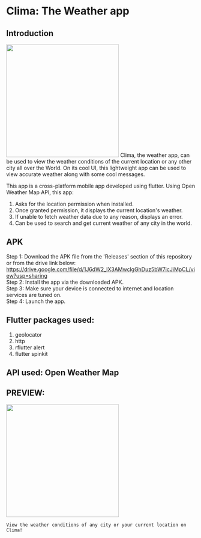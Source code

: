# Clima: The Weather app
## Introduction
<img src="preview.gif" width=300>
Clima, the weather app, can be used to view the weather conditions of the current location or any other city all over the World. On its cool UI, this lightweight app can be used to view accurate weather along with some cool messages.

This app is a cross-platform mobile app developed using flutter. Using Open Weather Map API, this app:
1. Asks for the location permission when installed.
2. Once granted permission, it displays the current location's weather.
3. If unable to fetch weather data due to any reason, displays an error.
4. Can be used to search and get current weather of any city in the world.

## APK
Step 1: Download the APK file from the 'Releases' section of this repository or from the drive link below:<br />
https://drive.google.com/file/d/1J6dW2_lX3AMwclgGhDuz5bW7icJiMpCL/view?usp=sharing<br />
Step 2: Install the app via the downloaded APK.<br />
Step 3: Make sure your device is connected to internet and location services are tuned on.<br />
Step 4: Launch the app.<br />

## Flutter packages used:
1. geolocator
2. http
3. rflutter alert
4. flutter spinkit

## API used: Open Weather Map

## PREVIEW:

<img src="preview.gif" width=300>

``View the weather conditions of any city or your current location on Clima!``